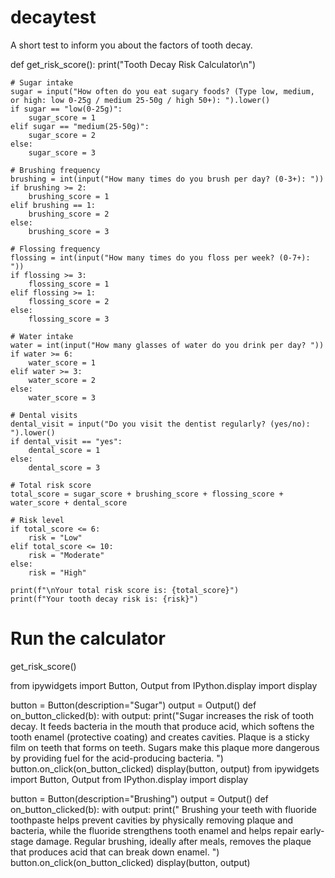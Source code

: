 # decaytest
A short test to inform you about the factors of tooth decay.

def get_risk_score():
    print("Tooth Decay Risk Calculator\n")

    # Sugar intake
    sugar = input("How often do you eat sugary foods? (Type low, medium, or high: low 0-25g / medium 25-50g / high 50+): ").lower()
    if sugar == "low(0-25g)":
        sugar_score = 1
    elif sugar == "medium(25-50g)":
        sugar_score = 2
    else:
        sugar_score = 3

    # Brushing frequency
    brushing = int(input("How many times do you brush per day? (0-3+): "))
    if brushing >= 2:
        brushing_score = 1
    elif brushing == 1:
        brushing_score = 2
    else:
        brushing_score = 3

    # Flossing frequency
    flossing = int(input("How many times do you floss per week? (0-7+): "))
    if flossing >= 3:
        flossing_score = 1
    elif flossing >= 1:
        flossing_score = 2
    else:
        flossing_score = 3

    # Water intake
    water = int(input("How many glasses of water do you drink per day? "))
    if water >= 6:
        water_score = 1
    elif water >= 3:
        water_score = 2
    else:
        water_score = 3

    # Dental visits
    dental_visit = input("Do you visit the dentist regularly? (yes/no): ").lower()
    if dental_visit == "yes":
        dental_score = 1
    else:
        dental_score = 3

    # Total risk score
    total_score = sugar_score + brushing_score + flossing_score + water_score + dental_score

    # Risk level
    if total_score <= 6:
        risk = "Low"
    elif total_score <= 10:
        risk = "Moderate"
    else:
        risk = "High"

    print(f"\nYour total risk score is: {total_score}")
    print(f"Your tooth decay risk is: {risk}")

# Run the calculator
get_risk_score()



from ipywidgets import Button, Output
from IPython.display import display


button = Button(description="Sugar")
output = Output()
def on_button_clicked(b):
    with output:
        print("Sugar increases the risk of tooth decay. It feeds bacteria in the mouth that produce acid, which softens the tooth enamel (protective coating) and creates cavities. Plaque is a sticky film on teeth that forms on teeth. Sugars make this plaque more dangerous by providing fuel for the acid-producing bacteria. ")
button.on_click(on_button_clicked)
display(button, output)
from ipywidgets import Button, Output
from IPython.display import display


button = Button(description="Brushing")
output = Output()
def on_button_clicked(b):
    with output:
        print(" Brushing your teeth with fluoride toothpaste helps prevent cavities by physically removing plaque and bacteria, while the fluoride strengthens tooth enamel and helps repair early-stage damage. Regular brushing, ideally after meals, removes the plaque that produces acid that can break down enamel. ")
button.on_click(on_button_clicked)
display(button, output)
